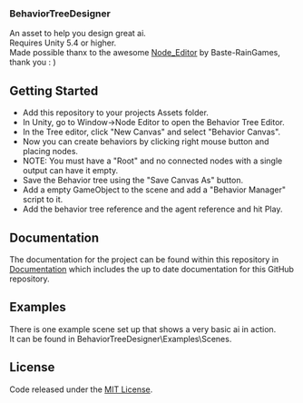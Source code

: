 ### BehaviorTreeDesigner
An asset to help you design great ai.  
Requires Unity 5.4 or higher.  
Made possible thanx to the awesome [Node_Editor](https://github.com/Baste-RainGames/Node_Editor) by Baste-RainGames, thank you : )

## Getting Started

* Add this repository to your projects Assets folder.
* In Unity, go to Window->Node Editor to open the Behavior Tree Editor.
* In the Tree editor, click "New Canvas" and select "Behavior Canvas".
* Now you can create behaviors by clicking right mouse button and placing nodes.
* NOTE: You must have a "Root" and no connected nodes with a single output can have it empty.
* Save the Behavior tree using the "Save Canvas As" button.
* Add a empty GameObject to the scene and add a "Behavior Manager" script to it.
* Add the behavior tree reference and the agent reference and hit Play.

## Documentation

The documentation for the project can be found within this
repository in [Documentation](DOCUMENTATION.md) which includes the up to date
documentation for this GitHub repository.

## Examples

There is one example scene set up that shows a very basic ai in action.  
It can be found in BehaviorTreeDesigner\Examples\Scenes\.

## License

Code released under the [MIT License](LICENSE).

